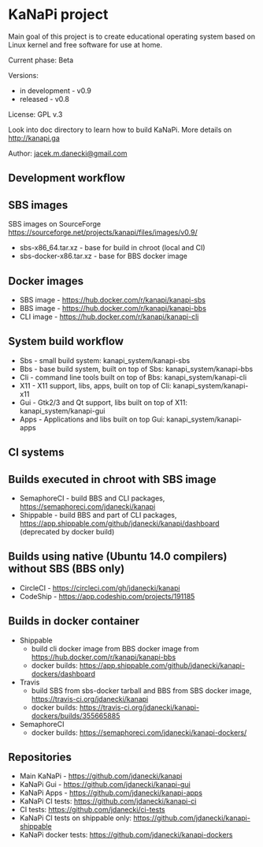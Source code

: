 # KaNaPi project

Main goal of this project is to create educational operating system based on Linux kernel
and free software for use at home.

Current phase: Beta

Versions: 
* in development - v0.9
* released - v0.8

License: GPL v.3

Look into doc directory to learn how to build KaNaPi.
More details on http://kanapi.ga

Author: jacek.m.danecki@gmail.com

## Development workflow

## SBS images

SBS images on SourceForge https://sourceforge.net/projects/kanapi/files/images/v0.9/
* sbs-x86_64.tar.xz - base for build in chroot (local and CI)
* sbs-docker-x86.tar.xz - base for BBS docker image

## Docker images

* SBS image - https://hub.docker.com/r/kanapi/kanapi-sbs
* BBS image - https://hub.docker.com/r/kanapi/kanapi-bbs
* CLI image - https://hub.docker.com/r/kanapi/kanapi-cli

## System build workflow

* Sbs - small build system: kanapi_system/kanapi-sbs
* Bbs - base build system, built on top of Sbs: kanapi_system/kanapi-bbs
* Cli - command line tools built on top of Bbs: kanapi_system/kanapi-cli
* X11 - X11 support, libs, apps, built on top of Cli: kanapi_system/kanapi-x11
* Gui - Gtk2/3 and Qt support, libs built on top of X11: kanapi_system/kanapi-gui
* Apps - Applications and libs built on top Gui: kanapi_system/kanapi-apps

## CI systems

## Builds executed in chroot with SBS image
* SemaphoreCI - build BBS and CLI packages, https://semaphoreci.com/jdanecki/kanapi
* Shippable - build BBS and part of CLI packages, https://app.shippable.com/github/jdanecki/kanapi/dashboard
  (deprecated by docker build)

## Builds using native (Ubuntu 14.0 compilers) without SBS (BBS only)

* CircleCI - https://circleci.com/gh/jdanecki/kanapi
* CodeShip - https://app.codeship.com/projects/191185

## Builds in docker container

* Shippable 
  - build cli docker image from BBS docker image from https://hub.docker.com/r/kanapi/kanapi-bbs
  - docker builds: https://app.shippable.com/github/jdanecki/kanapi-dockers/dashboard
* Travis 
  - build SBS from sbs-docker tarball and BBS from SBS docker image, https://travis-ci.org/jdanecki/kanapi
  - docker builds: https://travis-ci.org/jdanecki/kanapi-dockers/builds/355665885
* SemaphoreCI
  - docker builds: https://semaphoreci.com/jdanecki/kanapi-dockers/

## Repositories

* Main KaNaPi - https://github.com/jdanecki/kanapi
* KaNaPi Gui - https://github.com/jdanecki/kanapi-gui
* KaNaPi Apps - https://github.com/jdanecki/kanapi-apps
* KaNaPi CI tests: https://github.com/jdanecki/kanapi-ci
* CI tests: https://github.com/jdanecki/ci-tests
* KaNaPi CI tests on shippable only: https://github.com/jdanecki/kanapi-shippable
* KaNaPi docker tests: https://github.com/jdanecki/kanapi-dockers

